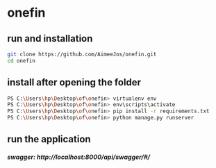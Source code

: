 # onefin

## run and installation 

```bash
git clone https://github.com/AimeeJos/onefin.git
cd onefin
```
## install after opening the folder
```bash
PS C:\Users\hp\Desktop\of\onefin> virtualenv env    
PS C:\Users\hp\Desktop\of\onefin> env\scripts\activate   
PS C:\Users\hp\Desktop\of\onefin> pip install -r requirements.txt  
PS C:\Users\hp\Desktop\of\onefin> python manage.py runserver   

```

## run the application
##### swagger: http://localhost:8000/api/swagger/#/